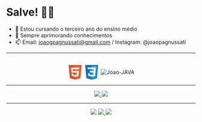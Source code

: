 <h1>Salve! 🤷‍♂️</h1>

- 🔭 Estou cursando o terceiro ano do ensino médio
- 🌱 Sempre aprimorando conhecimentos
- 📫 Email: joaogpagnussati@gmail.com / Instagram: @joaopagnussati

<hr>

<div style="display: inline_block" align ="center"><br>
  <img align="center" alt="Joao-HTML" src="https://raw.githubusercontent.com/devicons/devicon/master/icons/html5/html5-original.svg" width="40px">
  <img align="center" alt="Joao-CSS" src="https://raw.githubusercontent.com/devicons/devicon/master/icons/css3/css3-original.svg" width="40px">
  <img align="center" alt="Joao-JAVA" src="https://www.vectorlogo.zone/logos/java/java-vertical.svg" width="40px">
</div>

<hr>

<div align="center">
  <a href="https://github.com/Pagnussati">
  <img height="160em" src="https://github-readme-stats.vercel.app/api?username=Pagnussati&show_icons=true&theme=tokyonight&include_all_commits=true&count_private=true"/>
  <img height="160em" src="https://github-readme-stats.vercel.app/api/top-langs/?username=Pagnussati&layout=compact&langs_count=6&theme=tokyonight"/>
</div>
  
 <hr>
  
 <div align="center"> 
  <a href="https://instagram.com/joaopagnussati" target="_blank"><img src="https://img.shields.io/badge/-Instagram-%23E4405F?style=for-the-badge&logo=instagram&logoColor=white" target="_blank"></a>
  <a href = "mailto:joaogpagnussati@gmail.com"><img src="https://img.shields.io/badge/-Gmail-%23333?style=for-the-badge&logo=gmail&logoColor=white" target="_blank"</a>
  <a href="https://www.linkedin.com/in/joão-gabriel-pagnussati-063161278/" target="_blank"><img src="https://img.shields.io/badge/-LinkedIn-%230077B5?style=for-the-badge&logo=linkedin&logoColor=white" target="_blank"></a> 
</div>
